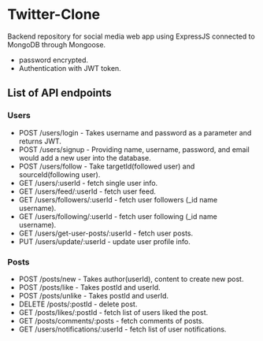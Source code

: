 # Twitter-Clone

Backend repository for social media web app using ExpressJS connected to MongoDB through Mongoose.
- password encrypted.
- Authentication with JWT token.

## List of API endpoints

### Users

- POST /users/login - Takes username and password as a parameter and returns JWT.
- POST /users/signup - Providing name, username, password, and email would add a new user into the database.
- POST /users/follow - Take targetId(followed user) and sourceId(following user).
- GET /users/:userId - fetch single user info.
- GET /users/feed/:userId - fetch user feed.
- GET /users/followers/:userId - fetch user followers (_id name username). 
- GET /users/following/:userId - fetch user following (_id name username). 
- GET /users/get-user-posts/:userId - fetch user posts.
- PUT /users/update/:userId - update user profile info.

### Posts

- POST /posts/new - Takes author(userId), content to create new post.
- POST /posts/like - Takes postId and userId.
- POST /posts/unlike - Takes postId and userId.
- DELETE /posts/:postId - delete post.
- GET /posts/likes/:postId - fetch list of users liked the post.
- GET /posts/comments/:posts - fetch comments of posts.
- GET /users/notifications/:userId - fetch list of user notifications.